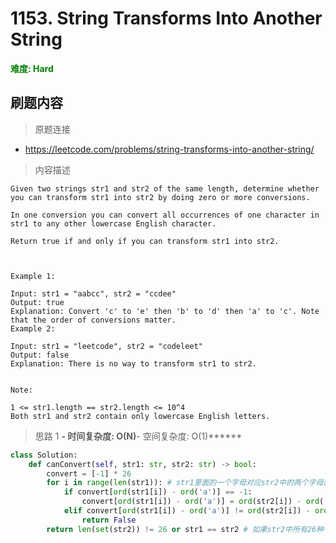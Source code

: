 # 1153. String Transforms Into Another String

**<font color=green>难度: Hard</font>**

## 刷题内容

> 原题连接

* https://leetcode.com/problems/string-transforms-into-another-string/

> 内容描述

```
Given two strings str1 and str2 of the same length, determine whether you can transform str1 into str2 by doing zero or more conversions.

In one conversion you can convert all occurrences of one character in str1 to any other lowercase English character.

Return true if and only if you can transform str1 into str2.

 

Example 1:

Input: str1 = "aabcc", str2 = "ccdee"
Output: true
Explanation: Convert 'c' to 'e' then 'b' to 'd' then 'a' to 'c'. Note that the order of conversions matter.
Example 2:

Input: str1 = "leetcode", str2 = "codeleet"
Output: false
Explanation: There is no way to transform str1 to str2.
 

Note:

1 <= str1.length == str2.length <= 10^4
Both str1 and str2 contain only lowercase English letters.
```

> 思路 1
******- 时间复杂度: O(N)******- 空间复杂度: O(1)******



```python
class Solution:
    def canConvert(self, str1: str, str2: str) -> bool:
        convert = [-1] * 26
        for i in range(len(str1)): # str1里面的一个字母对应str2中的两个字母就返回False
            if convert[ord(str1[i]) - ord('a')] == -1:
                convert[ord(str1[i]) - ord('a')] = ord(str2[i]) - ord('a')
            elif convert[ord(str1[i]) - ord('a')] != ord(str2[i]) - ord('a'):
                return False
        return len(set(str2)) != 26 or str1 == str2 # 如果str2中所有26种字母都有，那除非str1和str2相等，否则不可能
```
